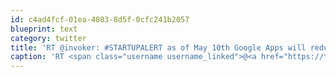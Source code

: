 ```yaml
---
id: c4ad4fcf-01ea-4083-8d5f-0cfc241b2057
blueprint: text
category: twitter
title: 'RT @invoker: #STARTUPALERT as of May 10th Google Apps will reduce free members from 50 -&gt; 10. Sign up now.'
caption: 'RT <span class="username username_linked">@<a href="https://twitter.com/invoker" title="Ryan Holmes">invoker</a></span>: <span class="hashtag hashtag_local">#<a href="http://tweettemp.darylchymko.ca/?tag=startupalert">STARTUPALERT</a> as of May 10th Google Apps will reduce free members from 50 -&gt; 10. Sign up now.'
---
```

